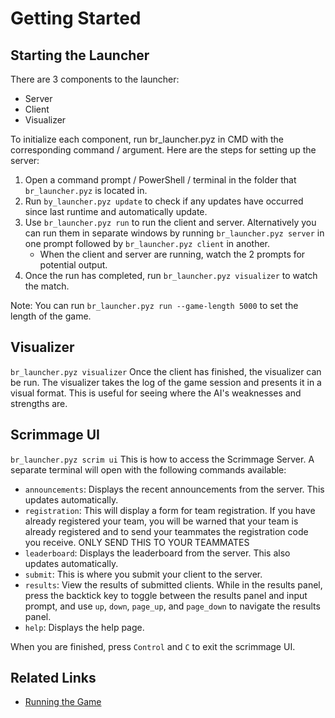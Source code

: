 # Getting Started

## Starting the Launcher

There are 3 components to the launcher:
- Server
- Client
- Visualizer

To initialize each component, run br_launcher.pyz in CMD with the corresponding command
/ argument. Here are the steps for setting up the server:
1. Open a command prompt / PowerShell / terminal in the folder that `br_launcher.pyz` is located in.
2. Run `by_launcher.pyz update` to check if any updates have occurred since last runtime and automatically update.
3. Use `br_launcher.pyz run` to run the client and server. Alternatively you can run them in separate windows by running `br_launcher.pyz server` in one prompt followed by `br_launcher.pyz client` in another.
    - When the client and server are running, watch the 2 prompts for potential output.
4. Once the run has completed, run `br_launcher.pyz visualizer` to watch the match.

Note: You can run `br_launcher.pyz run --game-length 5000` to set the length of the game.

## Visualizer

`br_launcher.pyz visualizer`
Once the client has finished, the visualizer can be run. The visualizer takes the log of the game session
and presents it in a visual format. This is useful for seeing where the AI's weaknesses and strengths are.

## Scrimmage UI

`br_launcher.pyz scrim ui`
This is how to access the Scrimmage Server. A separate terminal will open with the following commands available:
* `announcements`: Displays the recent announcements from the server. This updates automatically.
* `registration`: This will display a form for team registration. If you have already registered your team, you will be warned
that your team is already registered and to send your teammates the registration code you receive. ONLY SEND THIS TO YOUR TEAMMATES
* `leaderboard`: Displays the leaderboard from the server. This also updates automatically.
* `submit`: This is where you submit your client to the server.
* `results`: View the results of submitted clients. While in the results panel, press the backtick key to toggle between the results panel and input prompt,
 and use `up`, `down`, `page_up`, and `page_down` to navigate the results panel.
* `help`: Displays the help page.

When you are finished, press `Control` and `C` to exit the scrimmage UI.

## Related Links

* [Running the Game](running_the_game.html)
